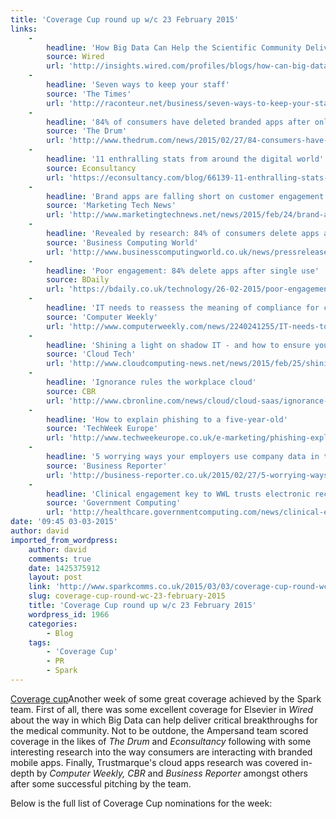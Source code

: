 ```yaml
---
title: 'Coverage Cup round up w/c 23 February 2015'
links:
    -
        headline: 'How Big Data Can Help the Scientific Community Deliver Breakthroughs in Medicine'
        source: Wired
        url: 'http://insights.wired.com/profiles/blogs/how-can-big-data-help-the-scientific-community-deliver#axzz3SqZMMrU3'
    -
        headline: 'Seven ways to keep your staff'
        source: 'The Times'
        url: 'http://raconteur.net/business/seven-ways-to-keep-your-staff'
    -
        headline: '84% of consumers have deleted branded apps after only one use, finds research from Ampersand Mobile'
        source: 'The Drum'
        url: 'http://www.thedrum.com/news/2015/02/27/84-consumers-have-deleted-branded-apps-after-only-one-use-finds-research-ampersand'
    -
        headline: '11 enthralling stats from around the digital world'
        source: Econsultancy
        url: 'https://econsultancy.com/blog/66139-11-enthralling-stats-from-around-the-digital-world/'
    -
        headline: 'Brand apps are falling short on customer engagement'
        source: 'Marketing Tech News'
        url: 'http://www.marketingtechnews.net/news/2015/feb/24/brand-apps-are-falling-short-consumer-engagement/'
    -
        headline: 'Revealed by research: 84% of consumers delete apps after just one use'
        source: 'Business Computing World'
        url: 'http://www.businesscomputingworld.co.uk/news/pressrelease/revealed-by-research-84-of-consumers-delete-apps-after-just-one-use/'
    -
        headline: 'Poor engagement: 84% delete apps after single use'
        source: BDaily
        url: 'https://bdaily.co.uk/technology/26-02-2015/poor-engagement-84-delete-apps-after-single-use/'
    -
        headline: 'IT needs to reassess the meaning of compliance for cloud'
        source: 'Computer Weekly'
        url: 'http://www.computerweekly.com/news/2240241255/IT-needs-to-reassess-the-meaning-of-compliance-for-cloud'
    -
        headline: 'Shining a light on shadow IT - and how to ensure you get it right'
        source: 'Cloud Tech'
        url: 'http://www.cloudcomputing-news.net/news/2015/feb/25/shining-light-shadow-it-and-how-ensure-you-get-it-right/'
    -
        headline: 'Ignorance rules the workplace cloud'
        source: CBR
        url: 'http://www.cbronline.com/news/cloud/cloud-saas/ignorance-rules-the-workplace-cloud-4519079'
    -
        headline: 'How to explain phishing to a five-year-old'
        source: 'TechWeek Europe'
        url: 'http://www.techweekeurope.co.uk/e-marketing/phishing-explanation-162842'
    -
        headline: '5 worrying ways your employers use company data in the cloud'
        source: 'Business Reporter'
        url: 'http://business-reporter.co.uk/2015/02/27/5-worrying-ways-your-employees-use-company-data-in-the-cloud/'
    -
        headline: 'Clinical engagement key to WWL trusts electronic record plans'
        source: 'Government Computing'
        url: 'http://healthcare.governmentcomputing.com/news/clinical-engagement-key-to-wwl-trusts-electronic-record-plans-4522252'
date: '09:45 03-03-2015'
author: david
imported_from_wordpress:
    author: david
    comments: true
    date: 1425375912
    layout: post
    link: 'http://www.sparkcomms.co.uk/2015/03/03/coverage-cup-round-wc-23-february-2015/'
    slug: coverage-cup-round-wc-23-february-2015
    title: 'Coverage Cup round up w/c 23 February 2015'
    wordpress_id: 1966
    categories:
        - Blog
    tags:
        - 'Coverage Cup'
        - PR
        - Spark
---
```


[Coverage cup](Coverage-cup-167x300.jpg)Another week of some great coverage achieved by the Spark team. First of all, there was some excellent coverage for Elsevier in _Wired_ about the way in which Big Data can help deliver critical breakthroughs for the medical community. Not to be outdone, the Ampersand team scored coverage in the likes of _The Drum_ and _Econsultancy_ following with some interesting research into the way consumers are interacting with branded mobile apps. Finally, Trustmarque's cloud apps research was covered in-depth by _Computer Weekly, CBR_ and _Business Reporter_ amongst others after some successful pitching by the team.

Below is the full list of Coverage Cup nominations for the week:
